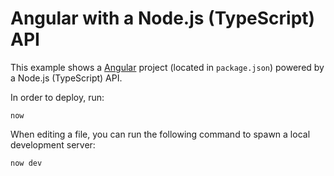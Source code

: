 # Angular with a Node.js (TypeScript) API

This example shows a [Angular](https://angular.io/) project (located in `package.json`) powered by a Node.js (TypeScript) API.

In order to deploy, run:

```
now
```

When editing a file, you can run the following command to spawn a local development server:

```
now dev
```
